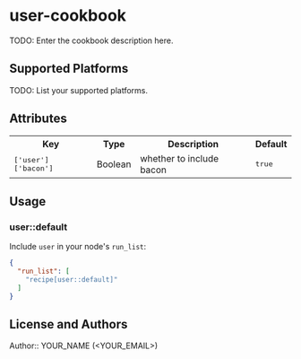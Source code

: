 # user-cookbook

TODO: Enter the cookbook description here.

## Supported Platforms

TODO: List your supported platforms.

## Attributes

<table>
  <tr>
    <th>Key</th>
    <th>Type</th>
    <th>Description</th>
    <th>Default</th>
  </tr>
  <tr>
    <td><tt>['user']['bacon']</tt></td>
    <td>Boolean</td>
    <td>whether to include bacon</td>
    <td><tt>true</tt></td>
  </tr>
</table>

## Usage

### user::default

Include `user` in your node's `run_list`:

```json
{
  "run_list": [
    "recipe[user::default]"
  ]
}
```

## License and Authors

Author:: YOUR_NAME (<YOUR_EMAIL>)
